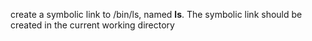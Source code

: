 create a symbolic link to /bin/ls, named __ls__. The symbolic link should be created in the current working directory
